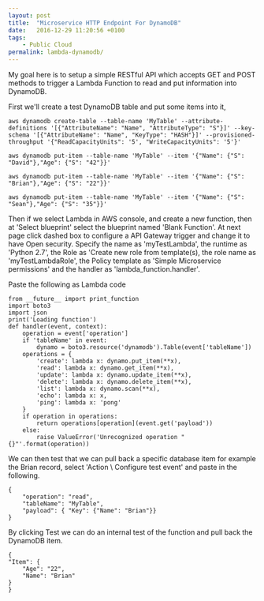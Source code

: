 ```yaml
---
layout: post
title:  "Microservice HTTP Endpoint For DynamoDB"
date:   2016-12-29 11:20:56 +0100
tags:
    - Public Cloud
permalink: lambda-dynamodb/
---
```

My goal here is to setup a simple RESTful API which accepts GET and POST methods to trigger a Lambda Function to read and put information into DynamoDB.

First we'll create a test DynamoDB table and put some items into it,

    aws dynamodb create-table --table-name 'MyTable' --attribute-definitions '[{"AttributeName": "Name", "AttributeType": "S"}]' --key-schema '[{"AttributeName": "Name", "KeyType": "HASH"}]' --provisioned-throughput '{"ReadCapacityUnits": '5', "WriteCapacityUnits": '5'}'

    aws dynamodb put-item --table-name 'MyTable' --item '{"Name": {"S": "David"},"Age": {"S": "42"}}'

    aws dynamodb put-item --table-name 'MyTable' --item '{"Name": {"S": "Brian"},"Age": {"S": "22"}}'

    aws dynamodb put-item --table-name 'MyTable' --item '{"Name": {"S": "Sean"},"Age": {"S": "35"}}'

Then if we select Lambda in AWS console, and create a new function, then at 'Select blueprint' select the blueprint named 'Blank Function'. At next page click dashed box to configure a API Gateway trigger and change it to have Open security. Specify the name as 'myTestLambda', the runtime as 'Python 2.7', the Role as 'Create new role from template(s), the role name as 'myTestLambdaRole', the Policy template as 'Simple Microservice permissions' and the handler as 'lambda_function.handler'.

Paste the following as Lambda code

    from __future__ import print_function
    import boto3
    import json
    print('Loading function')
    def handler(event, context):
        operation = event['operation']
        if 'tableName' in event:
            dynamo = boto3.resource('dynamodb').Table(event['tableName'])
        operations = {
            'create': lambda x: dynamo.put_item(**x),
            'read': lambda x: dynamo.get_item(**x),
            'update': lambda x: dynamo.update_item(**x),
            'delete': lambda x: dynamo.delete_item(**x),
            'list': lambda x: dynamo.scan(**x),
            'echo': lambda x: x,
            'ping': lambda x: 'pong'
        }
        if operation in operations:
            return operations[operation](event.get('payload'))
        else:
            raise ValueError('Unrecognized operation "{}"'.format(operation))

We can then test that we can pull back a specific database item for example the Brian record, select 'Action \ Configure test event' and paste in the following.

    {
        "operation": "read",
        "tableName": "MyTable",
        "payload": { "Key": {"Name": "Brian"}}
    }

By clicking Test we can do an internal test of the function and pull back the DynamoDB item.

    {
    "Item": {
        "Age": "22",
        "Name": "Brian"
    }
    }
